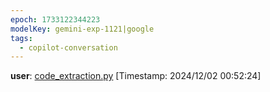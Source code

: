 ```yaml
---
epoch: 1733122344223
modelKey: gemini-exp-1121|google
tags:
  - copilot-conversation
---
```


**user**: [code_extraction.py](code_extraction.py.md)
[Timestamp: 2024/12/02 00:52:24]